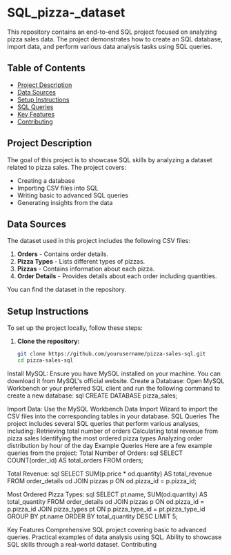 # SQL_pizza-_dataset
This repository contains an end-to-end SQL project focused on analyzing pizza sales data. The project demonstrates how to create an SQL database, import data, and perform various data analysis tasks using SQL queries.

## Table of Contents
- [Project Description](#project-description)
- [Data Sources](#data-sources)
- [Setup Instructions](#setup-instructions)
- [SQL Queries](#sql-queries)
- [Key Features](#key-features)
- [Contributing](#contributing)

## Project Description
The goal of this project is to showcase SQL skills by analyzing a dataset related to pizza sales. The project covers:
- Creating a database
- Importing CSV files into SQL
- Writing basic to advanced SQL queries
- Generating insights from the data

## Data Sources
The dataset used in this project includes the following CSV files:
1. **Orders** - Contains order details.
2. **Pizza Types** - Lists different types of pizzas.
3. **Pizzas** - Contains information about each pizza.
4. **Order Details** - Provides details about each order including quantities.

You can find the dataset in the repository.

## Setup Instructions
To set up the project locally, follow these steps:

1. **Clone the repository:**
   ```bash
   git clone https://github.com/yourusername/pizza-sales-sql.git
   cd pizza-sales-sql

Install MySQL: Ensure you have MySQL installed on your machine. You can download it from MySQL's official website.
Create a Database: Open MySQL Workbench or your preferred SQL client and run the following command to create a new database:
sql
CREATE DATABASE pizza_sales;

Import Data: Use the MySQL Workbench Data Import Wizard to import the CSV files into the corresponding tables in your database.
SQL Queries
The project includes several SQL queries that perform various analyses, including:
Retrieving total number of orders
Calculating total revenue from pizza sales
Identifying the most ordered pizza types
Analyzing order distribution by hour of the day
Example Queries
Here are a few example queries from the project:
Total Number of Orders:
sql
SELECT COUNT(order_id) AS total_orders FROM orders;

Total Revenue:
sql
SELECT SUM(p.price * od.quantity) AS total_revenue
FROM order_details od
JOIN pizzas p ON od.pizza_id = p.pizza_id;

Most Ordered Pizza Types:
sql
SELECT pt.name, SUM(od.quantity) AS total_quantity
FROM order_details od
JOIN pizzas p ON od.pizza_id = p.pizza_id
JOIN pizza_types pt ON p.pizza_type_id = pt.pizza_type_id
GROUP BY pt.name
ORDER BY total_quantity DESC
LIMIT 5;

Key Features
Comprehensive SQL project covering basic to advanced queries.
Practical examples of data analysis using SQL.
Ability to showcase SQL skills through a real-world dataset.
Contributing
